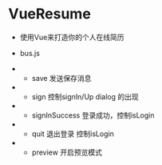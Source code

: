 # VueResume

- 使用Vue来打造你的个人在线简历

- bus.js

- - save 发送保存消息

- - sign 控制signIn/Up dialog 的出现

- - signInSuccess  登录成功，控制isLogin

- - quit  退出登录 控制isLogin

- - preview 开启预览模式